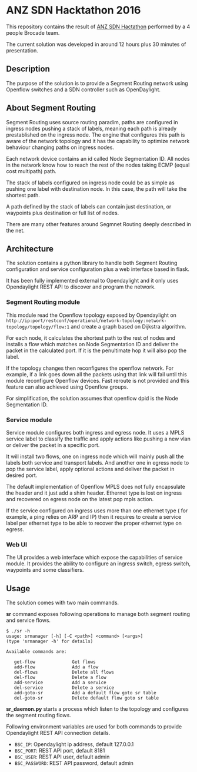 # ANZ SDN Hacktathon 2016

This repository contains the result of [ANZ SDN Hactathon](http://www.anzsdn.net/index.php/event/sdn-demofest-and-hackathon/) performed by a 4 people Brocade team.

The current solution was developed in around 12 hours plus 30 minutes of presentation.

## Description

The purpose of the solution is to provide a Segment Routing network using Openflow switches and a SDN controller such as OpenDaylight.


## About Segment Routing

Segment Routing uses source routing paradim, paths are configured in ingress nodes pushing a stack of labels, meaning each path is already prestablished on the ingress node. The engine that configures this path is aware of the network topology and it has the capability to optimize network behaviour changing paths on ingress nodes.

Each network device contains an id called Node Segmentation ID. All nodes in the network know how to reach the rest of the nodes taking  ECMP (equal cost multipath) path.

The stack of labels configured on ingress node could be as simple as pushing one label with destination node. In this case, the path will take the shortest path. 

A path defined by the stack of labels can contain just destination, or waypoints plus destination or full list of nodes.

There are many other features around Segmnet Routing deeply described in the net.


## Architecture

The solution contains a python library to handle both Segment Routing configuration and service configuration plus a web interface based in flask. 

It has been fully implemented external to Opendaylight and it only uses Opendaylight REST API to discover and program the network.

### Segment Routing module

This module read the Openflow topology exposed by Opendaylight on `http://ip:port/restconf/operational/network-topology:network-topology/topology/flow:1` and create a graph based on Dijkstra algorithm. 

For each node, it calculates the shortest path to the rest of nodes and installs a flow which matches on Node Segmentation ID and deliver the packet in the calculated port. If it is the penultimate hop it will also pop the label.

If the topology changes then reconfigures the openflow network. For example, if a link goes down all the packets using that link will fail until this module reconfigure Openflow devices. Fast reroute is not provided and this feature can also achieved using Openflow groups.

For simplification, the solution assumes that openflow dpid is the Node Segmentation ID.


### Service module

Service module configures both ingress and egress node. It uses a MPLS service label to classify the traffic and apply actions like pushing a new vlan or deliver the packet in a specific port.

It will install two flows, one on ingress node which will mainly push all the labels both service and transport labels. And another one in egress node to pop the service label, apply optional actions and deliver the packet in desired port.

The default implementation of Openflow MPLS does not fully encapsulate the header and it just add a shim header. Ethernet type is lost on ingress and recovered on egress node on the latest pop mpls action.

If the service configured on ingress uses more than one ethernet type ( for example, a ping relies on ARP and IP) then it requires to create a service label per ethernet type to be able to recover the proper ethernet type on egress.


### Web UI

The UI provides a web interface which expose the capabilities of service module. It provides the ability to configure an ingress switch, egress switch, waypoints and some classifiers.

## Usage

The solution comes with two main commands.

**sr** command exposes following operations to manage both segment routing and service flows.

```
$ ./sr -h
usage: srmanager [-h] [-C <path>] <command> [<args>]
(type 'srmanager -h' for details)

Available commands are:

   get-flow              Get flows
   add-flow              Add a flow
   del-flows             Delete all flows
   del-flow              Delete a flow
   add-service           Add a service
   del-service           Delete a service
   add-goto-sr           Add a default flow goto sr table
   del-goto-sr           Delete default flow goto sr table

```


**sr_daemon.py** starts a process which listen to the topology and configures the segment routing flows.

Following environment variables are used for both commands to provide Opendaylight REST API connection details.

* `BSC_IP`: Opendaylight ip address, default 127.0.0.1
* `BSC_PORT`: REST API port, default 8181
* `BSC_USER`: REST API user, default admin
* `BSC_PASSWORD`: REST API password, default admin







